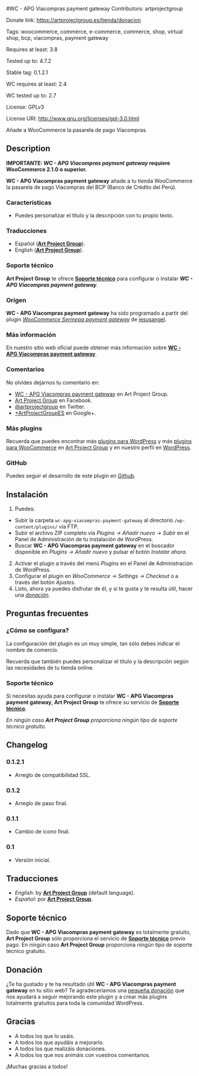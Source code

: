 #WC - APG Viacompras payment gateway
Contributors: artprojectgroup

Donate link: https://artprojectgroup.es/tienda/donacion

Tags: woocommerce, commerce, e-commerce, commerce, shop, virtual shop, bcp, viacompras, payment gateway

Requires at least: 3.8

Tested up to: 4.7.2

Stable tag: 0.1.2.1

WC requires at least: 2.4

WC tested up to: 2.7

License: GPLv3

License URI: http://www.gnu.org/licenses/gpl-3.0.html

Añade a WooCommerce la pasarela de pago Viacompras.

## Description
**IMPORTANTE: *WC - APG Viacompras payment gateway* requiere WooCommerce 2.1.0 o superior.**

**WC - APG Viacompras payment gateway** añade a tu tienda WooCommerce la pasarela de pago Viacompras del BCP (Banco de Crédito del Perú).

### Características
* Puedes personalizar el título y la descripción con tu propio texto.

### Traducciones
* Español ([**Art Project Group**](https://artprojectgroup.es/)).
* English ([**Art Project Group**](https://artprojectgroup.es/)).

### Soporte técnico
**Art Project Group** te ofrece [**Soporte técnico**](https://wcprojectgroup.es/tienda/ticket-de-soporte) para configurar o instalar ***WC - APG Viacompras payment gateway***.

### Origen
**WC - APG Viacompras payment gateway** ha sido programado a partir del plugin [*WooCommerce Sermepa payment gateway*](https://wordpress.org/plugins/woocommerce-sermepa-payment-gateway/) de [jesusangel](https://profiles.wordpress.org/jesusangel/).

### Más información
En nuestro sitio web oficial puede obtener más información sobre [**WC - APG Viacompras payment gateway**](https://artprojectgroup.es/plugins-para-wordpress/plugins-para-woocommerce/wc-apg-viacompras-payment-gateway). 

### Comentarios
No olvides dejarnos tu comentario en:

* [WC - APG Viacompras payment gateway](https://artprojectgroup.es/plugins-para-wordpress/plugins-para-woocommerce/wc-apg-nifcifnie-field) en Art Project Group.
* [Art Project Group](https://www.facebook.com/artprojectgroup) en Facebook.
* [@artprojectgroup](https://twitter.com/artprojectgroup) en Twitter.
* [+ArtProjectGroupES](https://plus.google.com/+ArtProjectGroupES/) en Google+.

### Más plugins
Recuerda que puedes encontrar más [plugins para WordPress](https://artprojectgroup.es/plugins-para-wordpress) y más [plugins para WooCommerce](https://artprojectgroup.es/plugins-para-wordpress/plugins-para-woocommerce) en [Art Project Group](https://artprojectgroup.es) y en nuestro perfil en [WordPress](https://profiles.wordpress.org/artprojectgroup/).

### GitHub
Puedes seguir el desarrollo de este plugin en [Github](https://github.com/artprojectgroup/wc-apg-viacompras-payment-gateway).

## Instalación
1. Puedes:
 * Subir la carpeta `wc-apg-viacompras-payment-gateway` al directorio `/wp-content/plugins/` vía FTP. 
 * Subir el archivo ZIP completo vía *Plugins -> Añadir nuevo -> Subir* en el Panel de Administración de tu instalación de WordPress.
 * Buscar **WC - APG Viacompras payment gateway** en el buscador disponible en *Plugins -> Añadir nuevo* y pulsar el botón *Instalar ahora*.
2. Activar el plugin a través del menú *Plugins* en el Panel de Administración de WordPress.
3. Configurar el plugin en *WooCommerce -> Settings -> Checkout* o a través del botón *Ajustes*.
4. Listo, ahora ya puedes disfrutar de él, y si te gusta y te resulta útil, hacer una [*donación*](https://artprojectgroup.es/tienda/donacion).

## Preguntas frecuentes
### ¿Cómo se configura?
La configuración del plugin es un muy simple, tan sólo debes indicar el nombre de comercio. 

Recuerda que también puedes personalizar el título y la descripción según las necesidades de tu tienda online.

### Soporte técnico
Si necesitas ayuda para configurar o instalar **WC - APG Viacompras payment gateway**, **Art Project Group** te ofrece su servicio de [**Soporte técnico**](https://wcprojectgroup.es/tienda/ticket-de-soporte). 

*En ningún caso **Art Project Group** proporciona ningún tipo de soporte técnico gratuito.*

## Changelog
### 0.1.2.1
* Arreglo de compatibilidad SSL.

### 0.1.2
* Arreglo de paso final.

### 0.1.1
* Cambio de icono final.

### 0.1
* Versión inicial.

## Traducciones
* *English*: by [**Art Project Group**](https://artprojectgroup.es/) (default language).
* *Español*: por [**Art Project Group**](https://artprojectgroup.es/).

## Soporte técnico
Dado que **WC - APG Viacompras payment gateway** es totalmente gratuito, **Art Project Group** sólo proporciona el servicio de [**Soporte técnico**](https://wcprojectgroup.es/tienda/ticket-de-soporte) previo pago. En ningún caso **Art Project Group** proporciona ningún tipo de soporte técnico gratuito.

## Donación
¿Te ha gustado y te ha resultado útil **WC - APG Viacompras payment gateway** en tu sitio web? Te agradeceríamos una [pequeña donación](https://artprojectgroup.es/tienda/donacion) que nos ayudará a seguir mejorando este plugin y a crear más plugins totalmente gratuitos para toda la comunidad WordPress.

## Gracias
* A todos los que lo usáis.
* A todos los que ayudáis a mejorarlo.
* A todos los que realizáis donaciones.
* A todos los que nos animáis con vuestros comentarios.

¡Muchas gracias a todos!
